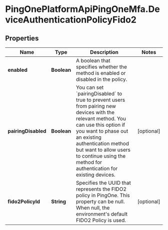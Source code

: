 # PingOnePlatformApiPingOneMfa.DeviceAuthenticationPolicyFido2

## Properties

Name | Type | Description | Notes
------------ | ------------- | ------------- | -------------
**enabled** | **Boolean** | A boolean that specifies whether the method is enabled or disabled in the policy. | 
**pairingDisabled** | **Boolean** | You can set &#x60;pairingDisabled&#x60; to true to prevent users from pairing new devices with the relevant method. You can use this option if you want to phase out an existing authentication method but want to allow users to continue using the method for authentication for existing devices. | [optional] 
**fido2PolicyId** | **String** | Specifies the UUID that represents the FIDO2 policy in PingOne. This property can be null. When null, the environment&#39;s default FIDO2 Policy is used. | [optional] 


